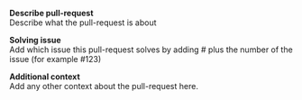 **Describe pull-request**</br>
Describe what the pull-request is about


**Solving issue**</br>
Add which issue this pull-request solves by adding # plus the number of the issue (for example #123)


**Additional context**<br/>
Add any other context about the pull-request here.
